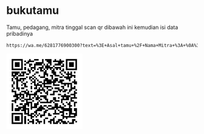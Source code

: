 # bukutamu

Tamu, pedagang, mitra tinggal scan qr dibawah ini kemudian isi data pribadinya

```sh
https://wa.me/6281776900300?text=%3E+Asal+tamu+%2F+Nama+Mitra+%3A+%0A%3E+Alamat+yang+dituju+%3A+%0A%3E+Nomor+Plat+Kendaraan+%3A%20
```

![image](./scan.svg)


